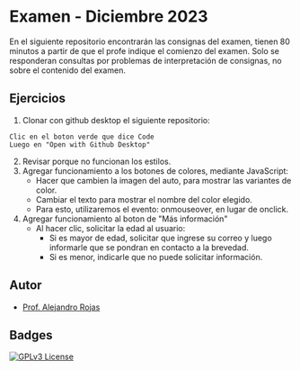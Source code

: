 
# Examen - Diciembre 2023

En el siguiente repositorio encontrarán las consignas del examen, tienen 80 minutos a partir de que el profe indique el comienzo del examen. Solo se responderan consultas por problemas de interpretación de consignas, no sobre el contenido del examen. 



## Ejercicios

1.  Clonar con github desktop el siguiente repositorio:
```
Clic en el boton verde que dice Code
Luego en "Open with Github Desktop"
```
2.  Revisar porque no funcionan los estilos. 
2.  Agregar funcionamiento a los botones de colores, mediante JavaScript: 
    - Hacer que cambien la imagen del auto, para mostrar las variantes de color.
    - Cambiar el texto para mostrar el nombre del color elegido. 
    - Para esto, utilizaremos el evento: onmouseover, en lugar de onclick.
2. Agregar funcionamiento al boton de "Más información"
    * Al hacer clic, solicitar la edad al usuario: 
        -  Si es mayor de edad, solicitar que ingrese su correo y luego informarle que 
        se pondran en contacto a la brevedad. 
        - Si es menor, indicarle que no puede solicitar información. 

## Autor

- [Prof. Alejandro Rojas](https://www.github.com/elProfeAle)


## Badges


[![GPLv3 License](https://img.shields.io/badge/License-GPL%20v3-yellow.svg)](https://opensource.org/licenses/)


